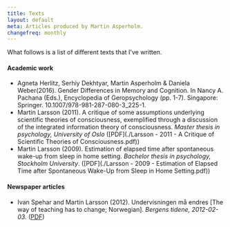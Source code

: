 ```yaml
---
title: Texts
layout: default
meta: Articles produced by Martin Asperholm.
changefreq: monthly
---
```


What follows is a list of different texts that I've written.

#### Academic work

* Agneta Herlitz, Serhiy Dekhtyar, Martin Asperholm & Daniela Weber(2016). Gender Differences in Memory and Cognition. In Nancy A. Pachana (Eds.), Encyclopedia of Geropsychology (pp. 1-7). Singapore: Springer. 10.1007/978-981-287-080-3_225-1.
* Martin Larsson (2011). A critique of some assumptions underlying scientific theories of consciousness, exemplified through a discussion of the integrated information theory of consciousness. *Master thesis in psychology, University of Oslo* ([PDF](./Larsson - 2011 - A Critique of Scientific Theories of Consciousness.pdf))
* Martin Larsson (2009). Estimation of elapsed time after spontaneous wake-up from sleep in home setting. *Bachelor thesis in psychology, Stockholm University*. ([PDF](./Larsson - 2009 - Estimation of Elapsed Time after Spontaneous Wake-Up from Sleep in Home Setting.pdf))

#### Newspaper articles

<ul>
	<div class=foreignLanguage><li>Ivan Spehar and Martin Larsson (2012). Undervisningen må endres [The way of teaching has to change; Norwegian]. <i>Bergens tidene, 2012-02-03.</i> (<a href="./Spehar_Larsson_2012_-_Undervisningen_må_endres.pdf">PDF</a>)</li></div>
</ul>